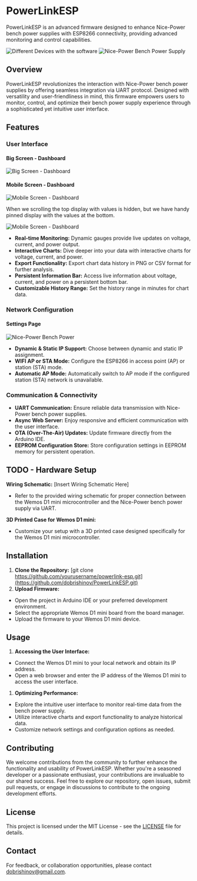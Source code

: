 # PowerLinkESP

PowerLinkESP is an advanced firmware designed to enhance Nice-Power bench power supplies with ESP8266 connectivity, providing advanced monitoring and control capabilities.

![Different Devices with the software](Images/UI/Devices.png)
![Nice-Power Bench Power Supply](Images/Device/1-Nicepower-Kuai-SPS-W3010.jpg)

## Overview

PowerLinkESP revolutionizes the interaction with Nice-Power bench power supplies by offering seamless integration via UART protocol. Designed with versatility and user-friendliness in mind, this firmware empowers users to monitor, control, and optimize their bench power supply experience through a sophisticated yet intuitive user interface.

## Features

### User Interface
#### Big Screen - Dashboard
![Big Screen - Dashboard](Images/UI/UI-1.PNG)

#### Mobile Screen - Dashboard
![Mobile Screen - Dashboard](Images/UI/UI-4.PNG)

When we scrolling the top display with values is hidden, but we have handy pinned display with the values at the bottom.

![Mobile Screen - Dashboard](Images/UI/UI-5.PNG)

- **Real-time Monitoring:** Dynamic gauges provide live updates on voltage, current, and power output.
- **Interactive Charts:** Dive deeper into your data with interactive charts for voltage, current, and power.
- **Export Functionality:** Export chart data history in PNG or CSV format for further analysis.
- **Persistent Information Bar:** Access live information about voltage, current, and power on a persistent bottom bar.
- **Customizable History Range:** Set the history range in minutes for chart data.

### Network Configuration
#### Settings Page
![Nice-Power Bench Power](Images/UI/UI-2.PNG)
- **Dynamic & Static IP Support:** Choose between dynamic and static IP assignment.
- **WIFI AP or STA Mode:** Configure the ESP8266 in access point (AP) or station (STA) mode.
- **Automatic AP Mode:** Automatically switch to AP mode if the configured station (STA) network is unavailable.



### Communication & Connectivity

- **UART Communication:** Ensure reliable data transmission with Nice-Power bench power supplies.
- **Async Web Server:** Enjoy responsive and efficient communication with the user interface.
- **OTA (Over-The-Air) Updates:** Update firmware directly from the Arduino IDE.
- **EEPROM Configuration Store:** Store configuration settings in EEPROM memory for persistent operation.

## TODO - Hardware Setup

**Wiring Schematic:** \[Insert Wiring Schematic Here\]

- Refer to the provided wiring schematic for proper connection between the Wemos D1 mini microcontroller and the Nice-Power bench power supply via UART.

**3D Printed Case for Wemos D1 mini:**

- Customize your setup with a 3D printed case designed specifically for the Wemos D1 mini microcontroller.

## Installation

1. **Clone the Repository:**
   [git clone https://github.com/yourusername/powerlink-esp.git](https://github.com/dobrishinov/PowerLinkESP.git)
2. **Upload Firmware:**

- Open the project in Arduino IDE or your preferred development environment.
- Select the appropriate Wemos D1 mini board from the board manager.
- Upload the firmware to your Wemos D1 mini device.

## Usage

1. **Accessing the User Interface:**

- Connect the Wemos D1 mini to your local network and obtain its IP address.
- Open a web browser and enter the IP address of the Wemos D1 mini to access the user interface.

1. **Optimizing Performance:**

- Explore the intuitive user interface to monitor real-time data from the bench power supply.
- Utilize interactive charts and export functionality to analyze historical data.
- Customize network settings and configuration options as needed.

## Contributing

We welcome contributions from the community to further enhance the functionality and usability of PowerLinkESP. Whether you're a seasoned developer or a passionate enthusiast, your contributions are invaluable to our shared success. Feel free to explore our repository, open issues, submit pull requests, or engage in discussions to contribute to the ongoing development efforts.

## License

This project is licensed under the MIT License - see the [LICENSE](LICENSE) file for details.

## Contact

For feedback, or collaboration opportunities, please contact [dobrishinov@gmail.com](mailto:dobrishinov@gmail.com).
